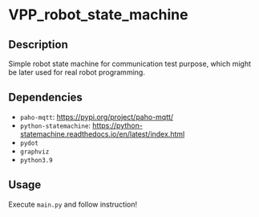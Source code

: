 # VPP_robot_state_machine

## Description
Simple robot state machine for communication test purpose, which might be later used for real robot programming.

## Dependencies
- `paho-mqtt`: https://pypi.org/project/paho-mqtt/
- `python-statemachine`: https://python-statemachine.readthedocs.io/en/latest/index.html
- `pydot`
- `graphviz`
- `python3.9`

## Usage
Execute `main.py` and follow instruction!

